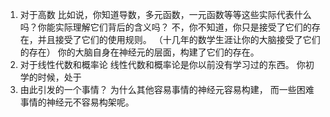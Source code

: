 1. 对于高数
	比如说，你知道导数，多元函数，一元函数等等这些实际代表什么吗？你能实际理解它们背后的含义吗？
	不，你不知道，你只是接受了它们的存在，并且接受了它们的使用规则。
	（十几年的数学生涯让你的大脑接受了它们的存在）
	你的大脑自身在神经元的层面，构建了它们的存在。
2. 对于线性代数和概率论
	线性代数和概率论是你以前没有学习过的东西。
	你初学的时候，处于
3. 由此引发的一个事情？
	为什么其他容易事情的神经元容易构建，
	而一些困难事情的神经元不容易构架呢。
	

